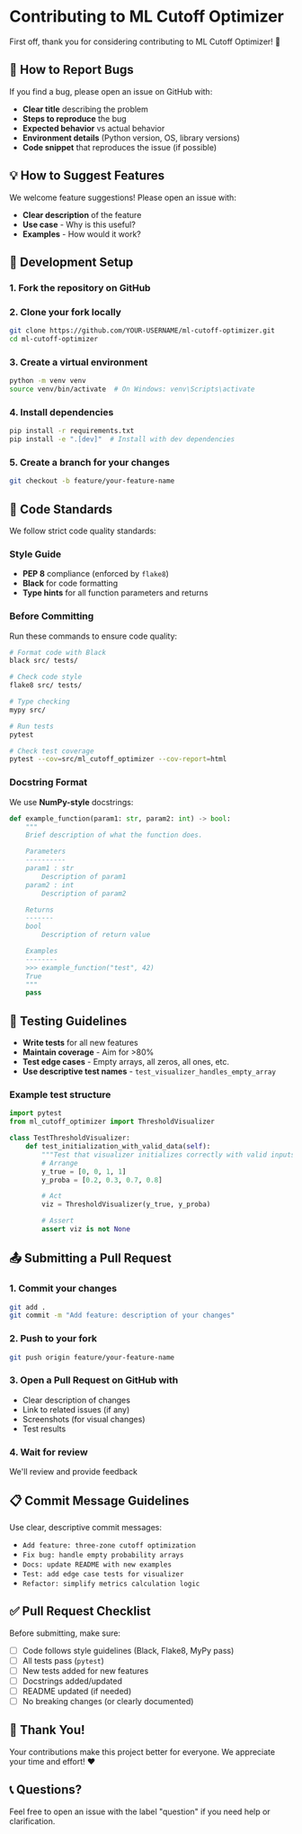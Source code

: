 # Contributing to ML Cutoff Optimizer

First off, thank you for considering contributing to ML Cutoff Optimizer! 🎉

## 🐛 How to Report Bugs

If you find a bug, please open an issue on GitHub with:

- **Clear title** describing the problem
- **Steps to reproduce** the bug
- **Expected behavior** vs actual behavior
- **Environment details** (Python version, OS, library versions)
- **Code snippet** that reproduces the issue (if possible)

## 💡 How to Suggest Features

We welcome feature suggestions! Please open an issue with:

- **Clear description** of the feature
- **Use case** - Why is this useful?
- **Examples** - How would it work?

## 🔧 Development Setup

### 1. Fork the repository on GitHub

### 2. Clone your fork locally

```bash
git clone https://github.com/YOUR-USERNAME/ml-cutoff-optimizer.git
cd ml-cutoff-optimizer
```

### 3. Create a virtual environment

```bash
python -m venv venv
source venv/bin/activate  # On Windows: venv\Scripts\activate
```

### 4. Install dependencies

```bash
pip install -r requirements.txt
pip install -e ".[dev]"  # Install with dev dependencies
```

### 5. Create a branch for your changes

```bash
git checkout -b feature/your-feature-name
```

## 📝 Code Standards

We follow strict code quality standards:

### Style Guide

- **PEP 8** compliance (enforced by `flake8`)
- **Black** for code formatting
- **Type hints** for all function parameters and returns

### Before Committing

Run these commands to ensure code quality:

```bash
# Format code with Black
black src/ tests/

# Check code style
flake8 src/ tests/

# Type checking
mypy src/

# Run tests
pytest

# Check test coverage
pytest --cov=src/ml_cutoff_optimizer --cov-report=html
```

### Docstring Format

We use **NumPy-style** docstrings:

```python
def example_function(param1: str, param2: int) -> bool:
    """
    Brief description of what the function does.

    Parameters
    ----------
    param1 : str
        Description of param1
    param2 : int
        Description of param2

    Returns
    -------
    bool
        Description of return value

    Examples
    --------
    >>> example_function("test", 42)
    True
    """
    pass
```

## 🧪 Testing Guidelines

- **Write tests** for all new features
- **Maintain coverage** - Aim for >80%
- **Test edge cases** - Empty arrays, all zeros, all ones, etc.
- **Use descriptive test names** - `test_visualizer_handles_empty_array`

### Example test structure

```python
import pytest
from ml_cutoff_optimizer import ThresholdVisualizer

class TestThresholdVisualizer:
    def test_initialization_with_valid_data(self):
        """Test that visualizer initializes correctly with valid inputs"""
        # Arrange
        y_true = [0, 0, 1, 1]
        y_proba = [0.2, 0.3, 0.7, 0.8]

        # Act
        viz = ThresholdVisualizer(y_true, y_proba)

        # Assert
        assert viz is not None
```

## 📤 Submitting a Pull Request

### 1. Commit your changes

```bash
git add .
git commit -m "Add feature: description of your changes"
```

### 2. Push to your fork

```bash
git push origin feature/your-feature-name
```

### 3. Open a Pull Request on GitHub with

- Clear description of changes
- Link to related issues (if any)
- Screenshots (for visual changes)
- Test results

### 4. Wait for review

We'll review and provide feedback

## 📋 Commit Message Guidelines

Use clear, descriptive commit messages:

- `Add feature: three-zone cutoff optimization`
- `Fix bug: handle empty probability arrays`
- `Docs: update README with new examples`
- `Test: add edge case tests for visualizer`
- `Refactor: simplify metrics calculation logic`

## ✅ Pull Request Checklist

Before submitting, make sure:

- [ ] Code follows style guidelines (Black, Flake8, MyPy pass)
- [ ] All tests pass (`pytest`)
- [ ] New tests added for new features
- [ ] Docstrings added/updated
- [ ] README updated (if needed)
- [ ] No breaking changes (or clearly documented)

## 🙏 Thank You!

Your contributions make this project better for everyone. We appreciate your time and effort! ❤️

## 📞 Questions?

Feel free to open an issue with the label "question" if you need help or clarification.

